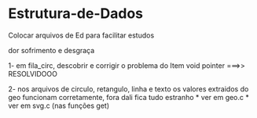 # Estrutura-de-Dados
Colocar arquivos de Ed para facilitar estudos

dor sofrimento e desgraça

1- em fila_circ, descobrir e corrigir o problema do Item void pointer ===>> RESOLVIDOOO

2- nos arquivos de circulo, retangulo, linha e texto os valores extraidos do geo funcionam corretamente, fora dali fica tudo estranho
    * ver em geo.c
    * ver em svg.c (nas funções get)

